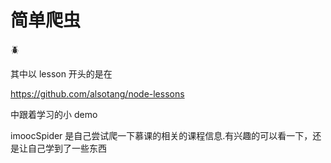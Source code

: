 # 简单爬虫

:beetle:

其中以 lesson 开头的是在 

https://github.com/alsotang/node-lessons

中跟着学习的小 demo 


imoocSpider 是自己尝试爬一下慕课的相关的课程信息.有兴趣的可以看一下，还是让自己学到了一些东西 